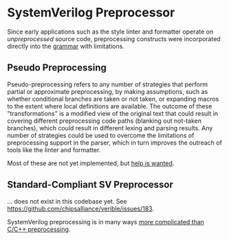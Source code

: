 # SystemVerilog Preprocessor

<!--*
freshness: { owner: 'hzeller' reviewed: '2020-10-04' }
*-->

Since early applications such as the style linter and formatter operate on
_unpreprocessed_ source code, preprocessing constructs were incorporated
directly into the [grammar](../parser/verilog.y) with limitations.

## Pseudo Preprocessing

Pseudo-preprocessing refers to any number of strategies that perform partial or
approximate preprocessing, by making assumptions, such as whether conditional
branches are taken or not taken, or expanding macros to the extent where local
definitions are available. The outcome of these "transformations" is a modified
view of the original text that could result in covering different preprocessing
code paths (blanking out not-taken branches), which could result in different
lexing and parsing results. Any number of strategies could be used to overcome
the limitations of preprocessing support in the parser, which in turn improves
the outreach of tools like the linter and formatter.

Most of these are not yet implemented, but
[help is wanted](https://github.com/chipsalliance/verible/issues/183).

## Standard-Compliant SV Preprocessor

... does not exist in this codebase yet. See
https://github.com/chipsalliance/verible/issues/183.

SystemVerilog preprocessing is in many ways
[more complicated than C/C++ preprocessing](https://www.veripool.org/papers/Preproc_Good_Evil_SNUGBos10_paper.pdf).
